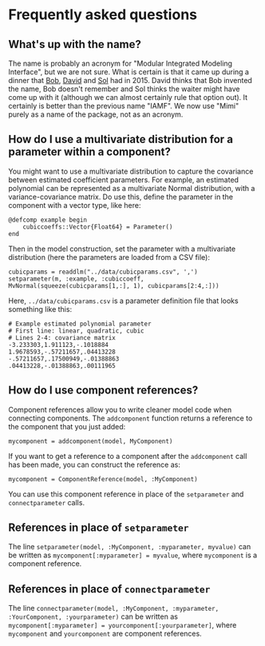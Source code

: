 # Frequently asked questions

## What's up with the name?

The name is probably an acronym for "Modular Integrated Modeling Interface", but we are not sure. What is certain is that it came up during a dinner that [Bob](http://www.bobkopp.net/), [David](http://www.david-anthoff.com/) and [Sol](http://www.solomonhsiang.com/) had in 2015. David thinks that Bob invented the name, Bob doesn't remember and Sol thinks the waiter might have come up with it (although we can almost certainly rule that option out). It certainly is better than the previous name "IAMF". We now use "Mimi" purely as a name of the package, not as an acronym.

## How do I use a multivariate distribution for a parameter within a component?

You might want to use a multivariate distribution to capture the
covariance between estimated coefficient parameters.  For example, an estimated
polynomial can be represented as a multivariate Normal distribution,
with a variance-covariance matrix.  Do use this, define the parameter
in the component with a vector type, like here:
```
@defcomp example begin
    cubiccoeffs::Vector{Float64} = Parameter()
end
```

Then in the model construction, set the parameter with a multivariate
distribution (here the parameters are loaded from a CSV file):
```
cubicparams = readdlm("../data/cubicparams.csv", ',')
setparameter(m, :example, :cubiccoeff, MvNormal(squeeze(cubicparams[1,:], 1), cubicparams[2:4,:]))
```

Here, `../data/cubicparams.csv` is a parameter definition file that looks something like this:
```
# Example estimated polynomial parameter
# First line: linear, quadratic, cubic
# Lines 2-4: covariance matrix
-3.233303,1.911123,-.1018884
1.9678593,-.57211657,.04413228
-.57211657,.17500949,-.01388863
.04413228,-.01388863,.00111965
```

## How do I use component references?

Component references allow you to write cleaner model code when connecting components.  The `addcomponent` function returns a reference to the component that you just added:
```
mycomponent = addcomponent(model, MyComponent)
```

If you want to get a reference to a component after the `addcomponent` call has been made, you can construct the reference as:
```
mycomponent = ComponentReference(model, :MyComponent)
```

You can use this component reference in place of the `setparameter` and `connectparameter` calls.

## References in place of `setparameter`

The line `setparameter(model, :MyComponent, :myparameter, myvalue)` can be written as `mycomponent[:myparameter] = myvalue`, where `mycomponent` is a component reference.

## References in place of `connectparameter`

The line `connectparameter(model, :MyComponent, :myparameter, :YourComponent, :yourparameter)` can be written as `mycomponent[:myparameter] = yourcomponent[:yourparameter]`, where `mycomponent` and `yourcomponent` are component references.
